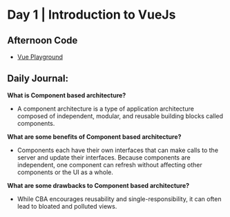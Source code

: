 # Day 1 | Introduction to VueJs

## Afternoon Code
+ [Vue Playground](https://github.com/hollidavis/vue-playground)

## Daily Journal:

**What is Component based architecture?**

+ A component architecture is a type of application architecture composed of independent, modular, and reusable building blocks called components.

**What are some benefits of Component based architecture?**

+ Components each have their own interfaces that can make calls to the server and update their interfaces. Because components are independent, one component can refresh without affecting other components or the UI as a whole.

**What are some drawbacks to Component based architecture?**

+ While CBA encourages reusability and single-responsibility, it can often lead to bloated and polluted views.